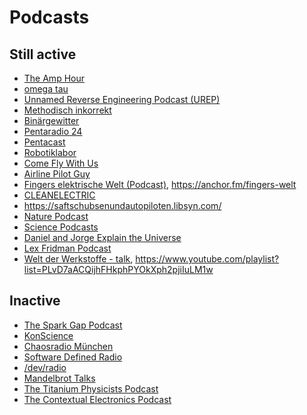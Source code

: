 Podcasts
========

Still active
------------

* [The Amp Hour](https://theamphour.com/)
* [omega tau](https://omegataupodcast.net/)
* [Unnamed Reverse Engineering Podcast (UREP)](https://unnamedre.com/)
* [Methodisch inkorrekt](http://minkorrekt.de/)
* [Binärgewitter](http://blog.binaergewitter.de/)
* [Pentaradio 24](https://www.c3d2.de/radio.html)
* [Pentacast](https://www.c3d2.de/podcast.html)
* [Robotiklabor](https://robotiklabor.de/)
* [Come Fly With Us](https://www.comeflywithus.de/)
* [Airline Pilot Guy ](http://airlinepilotguy.com/)
* [Fingers elektrische Welt (Podcast)](https://www.fingers-welt.de/podcast/podcast.htm), <https://anchor.fm/fingers-welt>
* [CLEANELECTRIC](https://www.cleanelectric.de/)
* <https://saftschubsenundautopiloten.libsyn.com/>
* [Nature Podcast](https://www.nature.com/nature/articles?type=nature-podcast)
* [Science Podcasts](https://www.sciencemag.org/podcasts)
* [Daniel and Jorge Explain the Universe](https://www.iheart.com/podcast/105-daniel-and-jorge-explain-t-29862087/)
* [Lex Fridman Podcast](https://lexfridman.com/podcast/)
* [Welt der Werkstoffe - talk](https://anchor.fm/martin-bonnet), <https://www.youtube.com/playlist?list=PLvD7aACQijhFHkphPYOkXph2pjiIuLM1w>

Inactive
--------

* [The Spark Gap Podcast](http://thesparkgap.net/)
* [KonScience](http://www.konscience.de/)
* [Chaosradio München](http://radio.muc.ccc.de/)
* [Software Defined Radio](https://sdr.entropia.de/)
* [/dev/radio](https://ulm.ccc.de/dev/radio/)
* [Mandelbrot Talks](http://mandelbrot-talks.de/)
* [The Titanium Physicists Podcast](http://titaniumphysicists.brachiolopemedia.com/)
* [The Contextual Electronics Podcast](https://contextualelectronics.com/category/podcast/)
